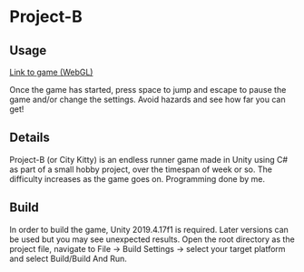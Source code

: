 # Project-B

## Usage

[Link to game (WebGL)](https://kane96.github.io/Project-B/)

Once the game has started, press space to jump and escape to pause the game and/or change the settings. Avoid hazards and see how far you can get!

## Details

Project-B (or City Kitty) is an endless runner game made in Unity using C# as part of a small hobby project, over the timespan of week or so. The difficulty increases as the game goes on. Programming done by me.

## Build

In order to build the game, Unity 2019.4.17f1 is required. Later versions can be used but you may see unexpected results. Open the root directory as the project file, navigate to File -> Build Settings -> select your target platform and select Build/Build And Run.

